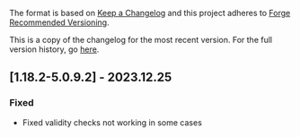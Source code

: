 The format is based on [Keep a Changelog](http://keepachangelog.com/en/1.0.0/) and this project adheres to [Forge Recommended Versioning](https://mcforge.readthedocs.io/en/latest/conventions/versioning/).

This is a copy of the changelog for the most recent version. For the full version history, go [here](https://github.com/TheIllusiveC4/Curios/blob/1.18.x/docs/CHANGELOG.md).

## [1.18.2-5.0.9.2] - 2023.12.25
### Fixed
- Fixed validity checks not working in some cases
